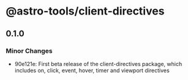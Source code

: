 # @astro-tools/client-directives

## 0.1.0

### Minor Changes

- 90e121e: First beta release of the client-directives package, which includes on, click, event, hover, timer and viewport directives
